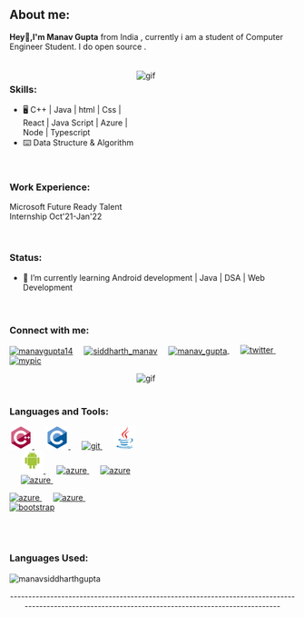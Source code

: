 ## About me:
<strong>Hey👋,I'm Manav Gupta</strong> from India , currently i am a student of Computer Engineer Student. I do open source .
<br><br><br>
<img align="right" src="https://www.vkreate.in/storage/services_image/2019-10-02-17-55-54-5d94e4aa809b3-web-development.gif" alt="gif" width="280" height="250"/> 
### Skills:
* 🖥️ C++ | Java | html | Css | React | Java Script | Azure | Node | Typescript
* ⌨️ Data Structure & Algorithm 
<br>

### Work Experience:
 Microsoft Future Ready Talent Internship             Oct'21-Jan'22 

<br>

### Status:
- 🌱 I’m currently learning Android development | Java | DSA | Web Development
<br> <br><br>
<div>
<h3 align="left">Connect with me:</h3>
<p align="left">
<a href="https://linkedin.com/in/manavgupta14" target="_blank"><img align="center" src="https://raw.githubusercontent.com/rahuldkjain/github-profile-readme-generator/master/src/images/icons/Social/linked-in-alt.svg" alt="manavgupta14" height="30" width="40" /></a>&nbsp;&nbsp;&nbsp;&nbsp;
<a href="https://instagram.com/siddharth_manav" target="_blank"><img align="center" src="https://raw.githubusercontent.com/rahuldkjain/github-profile-readme-generator/master/src/images/icons/Social/instagram.svg" alt="siddharth_manav" height="30" width="40" /></a>&nbsp;&nbsp;&nbsp;&nbsp;
<a href="https://dev.to/manavgupta03" target="_blank"><img align="center" src="https://d2fltix0v2e0sb.cloudfront.net/dev-black.png" alt="manav_gupta" height="30" width="40" /> </a>&nbsp;&nbsp;&nbsp;&nbsp;
<a href="https://twitter.com/manavgupta03" target="_blank"><img src="https://www.freepnglogos.com/uploads/twitter-logo-png/twitter-logo-vector-png-clipart-1.png" alt="twitter" height="30" width="40"/> </a>&nbsp;&nbsp;&nbsp;&nbsp;
 <a href="https://manavsiddharthgupta.github.io/manavgupta.github.io/" target="_blank"><img align="centre" src="https://seeklogo.com/images/A/adobe-portfolio-logo-BD502F658C-seeklogo.com.png" alt="mypic" height="30" width="40" /></a>&nbsp;&nbsp;&nbsp;&nbsp;
</p> 
<img align="right" src="https://user-images.githubusercontent.com/79929708/150989888-3902d909-dc17-4124-890f-a3e1cb1bf159.gif" alt="gif" width="280" height="250"/>
  </div>

<br><br>
### Languages and Tools:
<p> 
<a href="https://www.w3schools.com/cpp/" target="_blank"> <img src="https://raw.githubusercontent.com/devicons/devicon/master/icons/cplusplus/cplusplus-original.svg" alt="cplusplus" width="40" height="40"/> </a> &nbsp;&nbsp;&nbsp;&nbsp;
<a href="https://www.cprogramming.com/" target="_blank"> <img src="https://raw.githubusercontent.com/devicons/devicon/master/icons/c/c-original.svg" alt="c" width="40" height="40"/> </a> &nbsp;&nbsp;&nbsp;&nbsp;
<a href="https://git-scm.com/" target="_blank"> <img src="https://www.vectorlogo.zone/logos/git-scm/git-scm-icon.svg" alt="git" width="40" height="40"/> </a> &nbsp;&nbsp;&nbsp;&nbsp;
<a href="https://www.java.com" target="_blank"> <img src="https://raw.githubusercontent.com/devicons/devicon/master/icons/java/java-original.svg" alt="java" width="40" height="40"/> </a> &nbsp;&nbsp;&nbsp;&nbsp;
<a href="https://developer.android.com" target="_blank"> <img src="https://raw.githubusercontent.com/devicons/devicon/master/icons/android/android-original-wordmark.svg" alt="android" width="40" height="40"/> </a> &nbsp;&nbsp;&nbsp;&nbsp;
<a href="https://azure.microsoft.com/en-in/" target="_blank"> <img src="https://www.vectorlogo.zone/logos/microsoft_azure/microsoft_azure-icon.svg" alt="azure" width="40" height="40"/> </a>&nbsp;&nbsp;&nbsp;&nbsp;
 <a href="https://www.w3schools.com/html/" target="_blank"> <img src="https://upload.wikimedia.org/wikipedia/commons/thumb/6/61/HTML5_logo_and_wordmark.svg/640px-HTML5_logo_and_wordmark.svg.png" alt="azure" width="40" height="40"/> </a>&nbsp;&nbsp;&nbsp;&nbsp;
  <a href="https://en.wikipedia.org/wiki/CSS" target="_blank"> <img src="https://upload.wikimedia.org/wikipedia/commons/thumb/d/d5/CSS3_logo_and_wordmark.svg/800px-CSS3_logo_and_wordmark.svg.png" alt="azure" width="40" height="40"/> </a>&nbsp;&nbsp;&nbsp;&nbsp;
 
  <a href="https://reactjs.org/" target="_blank"> <img src="https://cdn.freebiesupply.com/logos/large/2x/react-1-logo-png-transparent.png" alt="azure" width="40" height="40"/> </a>&nbsp;&nbsp;&nbsp;&nbsp;
  <a href="https://www.w3schools.com/js/" target="_blank"> <img src="https://upload.wikimedia.org/wikipedia/commons/6/6a/JavaScript-logo.png" alt="azure" width="40" height="40"/> </a>&nbsp;&nbsp;&nbsp;&nbsp;
 <a href="https://getbootstrap.com/" target="_blank"> <img src="https://user-images.githubusercontent.com/79929708/151155862-81362477-73d1-447c-890b-d033e73955fd.png" alt="bootstrap" width="40" height="40"/> </a>
</p>
<br><br>

### Languages Used:

<p><img align="center" src="https://github-readme-stats.vercel.app/api/top-langs?username=manavsiddharthgupta&show_icons=true&locale=en&layout=compact" alt="manavsiddharthgupta" /></p>

<p align="center">----------------------------------------------------------------------------------------------------------------------------------------------------</p>

